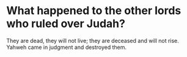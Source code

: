 # What happened to the other lords who ruled over Judah?

They are dead, they will not live; they are deceased and will not rise. Yahweh came in judgment and destroyed them.
